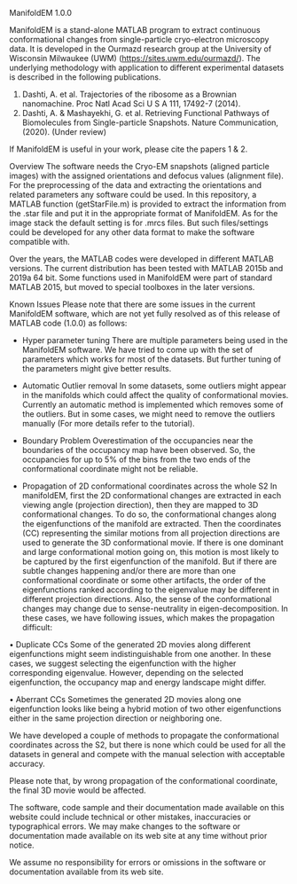 
ManifoldEM 1.0.0

ManifoldEM is a stand-alone MATLAB program to extract continuous conformational changes from single-particle cryo-electron microscopy data. It is developed in the Ourmazd research group at the University of Wisconsin Milwaukee (UWM) (https://sites.uwm.edu/ourmazd/). The underlying methodology with application to different experimental datasets is described in the following publications. 

1.	Dashti, A. et al. Trajectories of the ribosome as a Brownian nanomachine. Proc Natl Acad Sci U S A 111, 17492-7 (2014).
2.	Dashti, A. & Mashayekhi, G. et al. Retrieving Functional Pathways of Biomolecules 
from Single-particle Snapshots. Nature Communication, (2020). (Under review)

If ManifoldEM is useful in your work, please cite the papers 1 & 2.


Overview
The software needs the Cryo-EM snapshots (aligned particle images) with the assigned orientations and defocus values (alignment file). For the preprocessing of the data and extracting the orientations and related parameters any software could be used. In this repository, a MATLAB function (getStarFile.m) is provided to extract the information from the .star file and put it in the appropriate format of ManifoldEM. As for the image stack the default setting is for .mrcs files. But such files/settings could be developed for any other data format to make the software compatible with.

Over the years, the MATLAB codes were developed in different MATLAB versions. The  current distribution has been tested with MATLAB 2015b and 2019a 64 bit. Some functions used in ManifoldEM were part of standard MATLAB 2015, but moved to special toolboxes in the later versions. 

Known Issues
Please note that there are some issues in the current ManifoldEM software, which are not yet fully resolved as of this release of MATLAB code (1.0.0) as follows:

-	Hyper parameter tuning
There are multiple parameters being used in the ManifoldEM software. We have tried to come up with the set of parameters which works for most of the datasets. But further tuning of the parameters might give better results.

-	Automatic Outlier removal
In some datasets, some outliers might appear in the manifolds which could affect the quality of conformational movies. Currently an automatic method is implemented which removes some of the outliers. But in some cases, we might need to remove the outliers manually (For more details refer to the tutorial).

-	Boundary Problem
Overestimation of the occupancies near the boundaries of the occupancy map have been observed. So, the occupancies for up to 5% of the bins from the two ends of the conformational coordinate might not be reliable.

-	Propagation of 2D conformational coordinates across the whole S2
In manifoldEM, first the 2D conformational changes are extracted in each viewing angle (projection direction), then they are mapped to 3D conformational changes. To do so, the conformational changes along the eigenfunctions of the manifold are extracted. Then the coordinates (CC) representing the similar motions from all projection directions are used to generate the 3D conformational movie. If there is one dominant and large conformational motion going on, this motion is most likely to be captured by the first eigenfunction of the manifold. But if there are subtle changes happening and/or there are more than one conformational coordinate or some other artifacts, the order of the eigenfunctions ranked according to the eigenvalue may be different in different projection directions. Also, the sense of the conformational changes may change due to sense-neutrality in eigen-decomposition. In these cases, we have following issues, which makes the propagation difficult:

•	Duplicate CCs
Some of the generated 2D movies along different eigenfunctions might seem indistinguishable from one another. In these cases, we suggest selecting the eigenfunction with the higher corresponding eigenvalue. However, depending on the selected eigenfunction, the occupancy map and energy landscape might differ. 
  
•	Aberrant CCs
Sometimes the generated 2D movies along one eigenfunction looks like being a hybrid motion of two other eigenfunctions either in the same projection direction or neighboring one.

We have developed a couple of methods to propagate the conformational coordinates across the S2, but there is none which could be used for all the datasets in general and compete with the manual selection with acceptable accuracy.
 
Please note that, by wrong propagation of the conformational coordinate, the final 3D movie would be affected. 

The software, code sample and their documentation made available on this website could include technical or other mistakes, inaccuracies or typographical errors. We may make changes to the software or documentation made available on its web site at any time without prior notice.

We assume no responsibility for errors or omissions in the software or documentation available from its web site.

